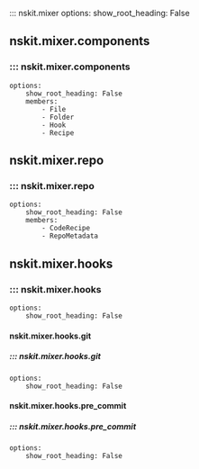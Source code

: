 ::: nskit.mixer
    options:
        show_root_heading: False



## nskit.mixer.components
### ::: nskit.mixer.components
    options:
        show_root_heading: False
        members:
            - File
            - Folder
            - Hook
            - Recipe

## nskit.mixer.repo
### ::: nskit.mixer.repo
    options:
        show_root_heading: False
        members:
            - CodeRecipe
            - RepoMetadata

## nskit.mixer.hooks
### ::: nskit.mixer.hooks
    options:
        show_root_heading: False
#### nskit.mixer.hooks.git
##### ::: nskit.mixer.hooks.git
    options:
        show_root_heading: False
#### nskit.mixer.hooks.pre_commit
##### ::: nskit.mixer.hooks.pre_commit
    options:
        show_root_heading: False
